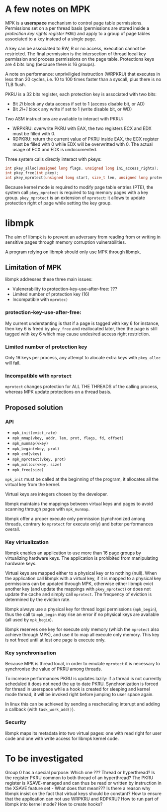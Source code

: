 # A few notes on MPK

MPK is a __userspace__ mechanism to control page table permissions. Permissions set on a per thread basis (permissions are stored inside a _protection key rights register_ `PKRU`) and apply to a group of page tables associated to a key instead of a single page. 

A key can be associated to RW, R or no access, execution cannot be restricted. The final permission is the intersection of thread local key permission and process permissions on the page table. 
Protections keys are 4 bits long (because there is 16 groups).

A note on performance: unpriviligied instruction (WRPKRU) that executes in less than 20 cycles, i.e. 10 to 100 times faster than a syscall, plus there is no TLB flush.

PKRU is a 32 bits register, each protection key is associated with two bits:
- Bit _2i_ block any data access if set to 1 (access disable bit, or AD)
- Bit _2i+1_ block any write if set to 1 (write disable bit, or WD)

Two ASM instructions are available to interact with PKRU:
- WRPKRU: overwrite PKRU with EAX, the two registers ECX and EDX must be filled with 0.
- RDPKRU: return the current value of PKRU inside EAX, the ECX register must be filled with 0 while EDX will be overwritted with 0.
The actual usage of ECX and EDX is undocumented.

Three system calls directly interact with pkeys:
```C
int pkey_alloc(unsigned long flags, unsigned long ini_access_rights);
int pkey_free(int pkey);
int pkey_mprotect(unsigned long start, size_t len, unsigned long protection, int pkey);
```

Because kernel mode is required to modify page table entries (PTE), the system call `pkey_mprotect` is required to tag memory pages with a key group. `pkey_mprotect` is an extension of `mprotect`: it allows to update protection right of page while setting the key group.

# libmpk

The aim of libmpk is to prevent an adversary from reading from or writing in sensitive pages through memory corruption vulnerabilities. 

A program relying on libmpk should only use MPK through libmpk.

## Limitation of MPK

libmpk addresses these three main issues:
- Vulenerability to protection-key-use-after-free: ???
- Limited number of protection key (16)
- Incompatible with `mprotec)` 

### protection-key-use-after-free:

My current understanting is that if a page is tagged with key 6 for instance, then key 6 is freed by `pkey_free` and reallocated later, then the page is still tagged with key 6 which may cause undesired access right restriction.

### Limited number of protection key

Only 16 keys per process, any attempt to alocate extra keys with `pkey_alloc` will fail.

### Incompatible with `mprotect`

`mprotect` changes protection for ALL THE THREADS of the calling process, whereas MPK update protections on a thread basis.

## Proposed solution

### API

- `mpk_init(evict_rate)`
- `mpk_mmap(vkey, addr, len, prot, flags, fd, offset)`
- `mpk_munmap(vkey)`
- `mpk_begin(vkey, prot)`
- `mpk_end(vkey)`
- `mpk_mprotect(vkey, prot)`
- `mpk_malloc(vkey, size)`
- `mpk_free(size)`

`mpk_init` must be called at the beginning of the program, it allocates all the virtual key from the kernel.

Virtual keys are integers chosen by the developer.

libmpk maintains the mappings between virtual keys and pages to avoid scanning through pages with `mpk_munmap`.

libmpk offer a proper execute only permission (synchronized among threads, contrary to `mprotect` for execute only) and better performances overall.

### Key virtualization

libmpk enables an application to use more than 16 page groups by virtualizing hardware keys. The application is prohibited from manipulating hardware keys.

Virtual keys are mapped either to a physical key or to nothing (null). When the application call libmpk with a virtual key, if it is mapped to a physical key permissions can be updated through MPK, otherwise either libmpk evict another key (and update the mappings with `pkey_mprotect`) or does not update the cache and simply call `mprotect`. The frequency of eviction is determined by the eviction rate.

libmpk always use a physical key for thread logal permissions (`mpk_begin`), thus the call to `mpk_begin` may rise an error if no physical keys are available (all used by `mpk_begin`).

libmpk reserves one key for execute only memory (which the `mprotect` also achieve through MPK), and use it to map all execute only memory. This key is not freed until at lest one page is execute only.

### Key synchronisation

Because MPK is thread local, in order to emulate `mprotect` it is necessary to synchronise the value of PKRU among threads.

To increase performances PKRU is updates lazily: if a thread is not currently scheduled it does not need the up to date PKRU. Synchronization is forced for thread in userspace while a hook is created for sleeping and kernel mode thread, it will be invoked right before jumping to user space again.

In linux this can be achieved by sending a rescheduling interupt and adding a callback (with `task_work_add()`). 

### Security

libmpk maps its metadata into two virtual pages: one with read right for user code and one with write access for libmpk kernel code.

# To be investigated

Group 0 has a special purpose: Which one ???
Thread or hyperthread? Is the register PKRU common to both thread of an hyperthread?
The PKRU register is XSAVE-managed and can thus be read or written by instruction in the XSAVE feature set - What does that mean???
Is there a reason why libmpk insist on the fact that virtual keys should be constant?
How to ensure that the application can not use WRPKRU and RDPKRU?
How to run part of libmpk into kernel mode?
How to create hooks?
